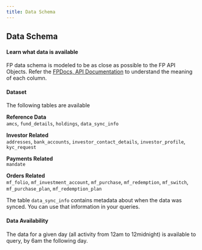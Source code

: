 ```yaml
---
title: Data Schema
---
```

## Data Schema
#### Learn what data is available

FP data schema is modeled to be as close as possible to the FP API Objects. Refer the [FPDocs, API Documentation](https://fintechprimitives.com/docs/api/) to understand the meaning of each column.

#### Dataset
The following tables are available

**Reference Data**  
`amcs`, `fund_details`, `holdings`, `data_sync_info`  

**Investor Related**  
`addresses`,  `bank_accounts`, `investor_contact_details`, `investor_profile`, `kyc_request`  

**Payments Related**  
`mandate`  

**Orders Related**  
`mf_folio`, `mf_investment_account`, `mf_purchase`, `mf_redemption`, `mf_switch`, `mf_purchase_plan`, `mf_redemption_plan`  

The table `data_sync_info` contains metadata about when the data was synced. You can use that information in your queries.

#### Data Availability
The data for a given day (all activity from 12am to 12midnight) is available to query, by 6am the following day.